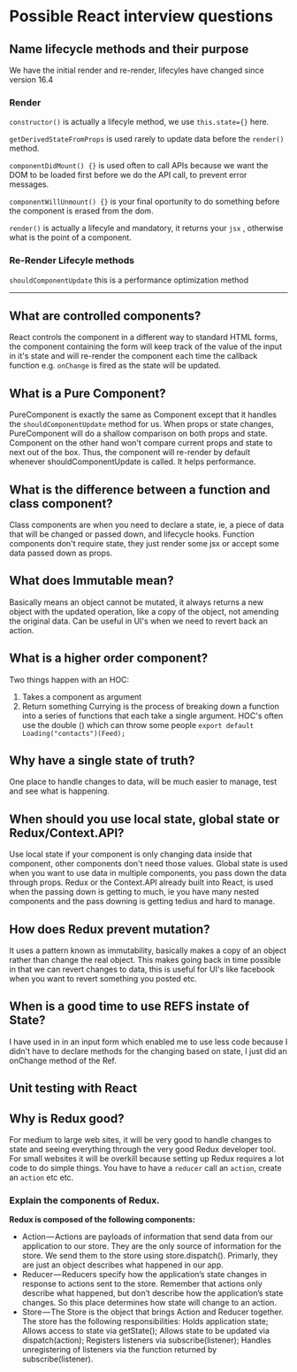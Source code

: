 # Possible React interview questions

## Name lifecycle methods and their purpose

We have the initial render and re-render, lifecyles have changed since version 16.4

### Render

`constructor()` is actually a lifecyle method, we use `this.state={}` here.

`getDerivedStateFromProps` is used rarely to update data before the `render()` method.

`componentDidMount() {}` is used often to call APIs because we want the DOM to be loaded first before we do the API call, to prevent error messages.

`componentWillUnmount() {}` is your final oportunity to do something before the component is erased from the dom.

`render()` is actually a lifecyle and mandatory, it returns your `jsx` , otherwise what is the point of a component.

### Re-Render Lifecyle methods

`shouldComponentUpdate` this is a performance optimization method

---

## What are controlled components?

React controls the component in a different way to standard HTML forms, the component containing the form will keep track of the value of the input in it's state and will re-render the component each time the callback function e.g. `onChange` is fired as the state will be updated.

## What is a Pure Component?

PureComponent is exactly the same as Component except that it handles the `shouldComponentUpdate` method for us. When props or state changes, PureComponent will do a shallow comparison on both props and state. Component on the other hand won't compare current props and state to next out of the box. Thus, the component will re-render by default whenever shouldComponentUpdate is called. It helps performance.

## What is the difference between a function and class component?

Class components are when you need to declare a state, ie, a piece of data that will be changed or passed down, and lifecycle hooks. Function components don't require state, they just render some jsx or accept some data passed down as props.

## What does Immutable mean?

Basically means an object cannot be mutated, it always returns a new object with the updated operation, like a copy of the object, not amending the original data. Can be useful in UI's when we need to revert back an action.

## What is a higher order component?

Two things happen with an HOC:

1. Takes a component as argument
2. Return something
   Currying is the process of breaking down a function into a series of functions that each take a single argument. HOC's often use the double () which can throw some people `export default Loading("contacts")(Feed);`

## Why have a single state of truth?

One place to handle changes to data, will be much easier to manage, test and see what is happening.

## When should you use local state, global state or Redux/Context.API?

Use local state if your component is only changing data inside that component, other components don't need those values.
Global state is used when you want to use data in multiple components, you pass down the data through props.
Redux or the Context.API already built into React, is used when the passing down is getting to much, ie you have many nested components and the pass downing is getting tedius and hard to manage.

## How does Redux prevent mutation?

It uses a pattern known as immutability, basically makes a copy of an object rather than change the real object. This makes going back in time possible in that we can revert changes to data, this is useful for UI's like facebook when you want to revert something you posted etc.

## When is a good time to use REFS instate of State?

I have used in in an input form which enabled me to use less code because I didn't have to declare methods for the changing based on state, I just did an onChange method of the Ref.

## Unit testing with React

## Why is Redux good?

For medium to large web sites, it will be very good to handle changes to state and seeing everything through the very good Redux developer tool. For small websites it will be overkill because setting up Redux requires a lot code to do simple things. You have to have a `reducer` call an `action`, create an `action` etc etc.

### Explain the components of Redux.

**Redux is composed of the following components:**

- Action — Actions are payloads of information that send data from our application to our store. They are the only source of information for the store. We send them to the store using store.dispatch(). Primarly, they are just an object describes what happened in our app.
- Reducer — Reducers specify how the application’s state changes in response to actions sent to the store. Remember that actions only describe what happened, but don’t describe how the application’s state changes. So this place determines how state will change to an action.
- Store — The Store is the object that brings Action and Reducer together. The store has the following responsibilities: Holds application state; Allows access to state via getState(); Allows state to be updated via dispatch(action); Registers listeners via subscribe(listener); Handles unregistering of listeners via the function returned by subscribe(listener).
